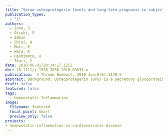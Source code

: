 ```yaml
---
title: "Serum osteoprotegerin levels and long-term prognosis in subjects with stable coronary artery disease "
publication_types:
  - "2"
authors:
  - Jono, S
  - Otsuki, S 
  - admin
  - Shioi, A
  - Mori, K
  - Hara, K
  - Hashimoto, H
  - Ikari, Y
date: 2010-06-01T20:34:17.125Z
doi: 10.1111/j.1538-7836.2010.03833.x
publication:  J Thromb Haemost. 2010 Jun;8(6):1170-5
abstract: Background: Osteoprotegerin (OPG) is a secretory glycoprotein which belongs to the tumor necrosis factor receptor family. OPG immunoreactivity was demonstrated in normal blood vessels and in early atherosclerotic lesions. In a previous study, we showed that high serum OPG levels are associated with progression of coronary artery disease (CAD). Objectives: The present study was designed to assess the association between serum OPG level and long-term prognosis in patients with stable coronary artery disease. Methods: We performed a prospective, observational cohort study in 225 subjects to examine whether serum OPG levels can predict cardiovascular mortality. The median OPG levels were 1.02 ng mL(-1) at baseline. Results: During the follow-up (61 + or - 25 months), 27 deaths occurred including 13 cardiovascular deaths. When the subjects were divided into three groups according to serum OPG level, the group with high serum OPG showed a higher risk for cardiovascular mortality. A Multivariate Cox proportional hazards model indicated that the higher risk of cardiovascular death in the high OPG level group remained significant (hazards ratio of 7.44, 95%CI 0.92-60.30, highest vs. lowest OPG tertile). In contrast, serum OPG levels were not associated with non-cardiovascular mortality. Conclusions: Our data show that serum OPG levels are an independent predictor of cardiovascular mortality in patients with stable coronary artery disease.
draft: false
featured: false
tags: 
  - Homeostatic Inflammation
image:
  filename: featured
  focal_point: Smart
  preview_only: false
projects: 
- homeostatic-inflammation-in-cardiovascular-disease
---
```


